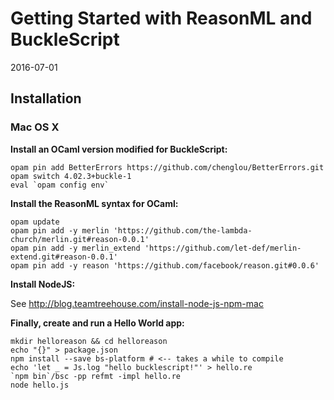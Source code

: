 # Getting Started with ReasonML and BuckleScript

2016-07-01

## Installation

### Mac OS X

**Install an OCaml version modified for BuckleScript:**

```
opam pin add BetterErrors https://github.com/chenglou/BetterErrors.git
opam switch 4.02.3+buckle-1
eval `opam config env`
```

**Install the ReasonML syntax for OCaml:**

```
opam update
opam pin add -y merlin 'https://github.com/the-lambda-church/merlin.git#reason-0.0.1'
opam pin add -y merlin_extend 'https://github.com/let-def/merlin-extend.git#reason-0.0.1'
opam pin add -y reason 'https://github.com/facebook/reason.git#0.0.6'
```

**Install NodeJS:**

See http://blog.teamtreehouse.com/install-node-js-npm-mac

**Finally, create and run a Hello World app:**

```
mkdir helloreason && cd helloreason
echo "{}" > package.json
npm install --save bs-platform # <-- takes a while to compile
echo 'let _ = Js.log "hello bucklescript!"' > hello.re
`npm bin`/bsc -pp refmt -impl hello.re
node hello.js
```